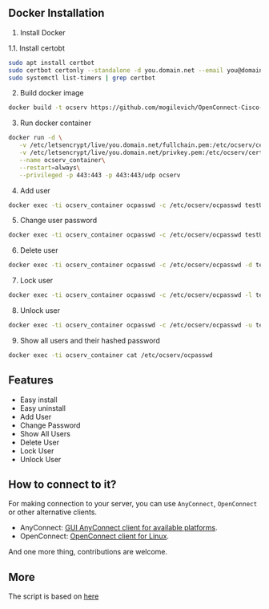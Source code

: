 ## Docker Installation
1. Install Docker


1.1. Install certobt
```bash
sudo apt install certbot
sudo certbot certonly --standalone -d you.domain.net --email you@domain.net --agree-tos --non-interactive
sudo systemctl list-timers | grep certbot
```
2. Build docker image
```bash
docker build -t ocserv https://github.com/mogilevich/OpenConnect-Cisco-AnyConnect-VPN-Server-OneKey-ocserv.git
```

3. Run docker container
```bash
docker run -d \
   -v /etc/letsencrypt/live/you.domain.net/fullchain.pem:/etc/ocserv/certs/server-cert.pem:ro\
   -v /etc/letsencrypt/live/you.domain.net/privkey.pem:/etc/ocserv/certs/server-key.pem:ro\
   --name ocserv_container\
   --restart=always\
   --privileged -p 443:443 -p 443:443/udp ocserv
```

4. Add user
```bash
docker exec -ti ocserv_container ocpasswd -c /etc/ocserv/ocpasswd testUserName
```

5. Change user password
```bash
docker exec -ti ocserv_container ocpasswd -c /etc/ocserv/ocpasswd testUserName
```

6. Delete user
```bash
docker exec -ti ocserv_container ocpasswd -c /etc/ocserv/ocpasswd -d testUserName
```

7. Lock user
```bash
docker exec -ti ocserv_container ocpasswd -c /etc/ocserv/ocpasswd -l testUserName
```

8. Unlock user
```bash
docker exec -ti ocserv_container ocpasswd -c /etc/ocserv/ocpasswd -u testUserName
```

9. Show all users and their hashed password
```bash
docker exec -ti ocserv_container cat /etc/ocserv/ocpasswd
```

## Features
- Easy install
- Easy uninstall
- Add User
- Change Password
- Show All Users
- Delete User
- Lock User
- Unlock User

## How to connect to it?
For making connection to your server, you can use `AnyConnect`, `OpenConnect` or other alternative clients.

- AnyConnect: [GUI AnyConnect client for available platforms](https://it.umn.edu/vpn-downloads-guides).
- OpenConnect: [OpenConnect client for Linux](https://computingforgeeks.com/how-to-connect-to-vpn-server-with-openconnect-ssl-vpn-client-on-linux/).

And one more thing, contributions are welcome.

## More
The script is based on [here](https://ocserv.gitlab.io/www/recipes-ocserv-configuration-basic.html)
